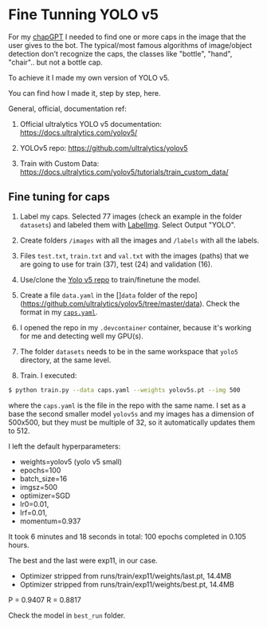 # Fine Tunning YOLO v5

For my [chapGPT](https://github.com/isabelcabezasm/chapgpt) I needed to find one or more caps in the image that the user gives to the bot.
The typical/most famous algorithms of image/object detection don't recognize the caps, the classes like "bottle", "hand", "chair".. but not a bottle cap.

To achieve it I made my own version of YOLO v5. 

You can find how I made it, step by step, here.

General, official, documentation ref:

1) Official ultralytics YOLO v5 documentation: 
https://docs.ultralytics.com/yolov5/

2) YOLOv5 repo:
https://github.com/ultralytics/yolov5

3) Train with Custom Data:
https://docs.ultralytics.com/yolov5/tutorials/train_custom_data/

## Fine tuning for caps

1. Label my caps. Selected 77 images (check an example in the folder `datasets`) and labeled them with [LabelImg](https://github.com/HumanSignal/labelImg). Select Output "YOLO".

1. Create folders `/images` with all the images and `/labels` with all the labels.

1. Files `test.txt`, `train.txt` and `val.txt` with the images (paths) that we are going to use for train (37), test (24) and validation (16).

1. Use/clone the [Yolo v5 repo](https://github.com/ultralytics/yolov5https://github.com/ultralytics/yolov5) to train/finetune the model.

1. Create a file `data.yaml` in the []`data` folder of the repo](https://github.com/ultralytics/yolov5/tree/master/data).
Check the format in my [`caps.yaml`](caps.yaml). 

1. I opened the repo in my `.devcontainer` container, because it's working for me and detecting well my GPU(s).

1. The folder `datasets` needs to be in the same workspace that `yolo5` directory, at the same level.

1. Train. I executed:

```bash
$ python train.py --data caps.yaml --weights yolov5s.pt --img 500 
```

where the `caps.yaml` is the file in the repo with the same name. I set as a base the second smaller model `yolov5s` and my images has a dimension of 500x500, but they must be multiple of 32, so it automatically updates them to 512. 

I left the default hyperparameters:

- weights=yolov5 (yolo v5 small)
- epochs=100
- batch_size=16
- imgsz=500
- optimizer=SGD
- lr0=0.01, 
- lrf=0.01, 
- momentum=0.937 

It took 6 minutes and 18 seconds in total:
100 epochs completed in 0.105 hours.

The best and the last were exp11, in our case.
- Optimizer stripped from runs/train/exp11/weights/last.pt, 14.4MB
- Optimizer stripped from runs/train/exp11/weights/best.pt, 14.4MB

P = 0.9407
R = 0.8817

Check the model in `best_run` folder.
